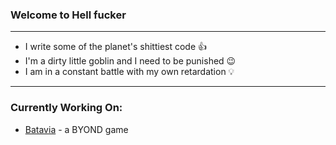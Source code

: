 ### Welcome to Hell fucker
***
- I write some of the planet's shittiest code 👍
- I'm a dirty little goblin and I need to be punished 😉
- I am in a constant battle with my own retardation 💡
***
### Currently Working On:
- <a href="https://github.com/The-Brightest-Star/Batavia" target="_blank">Batavia</a> - a BYOND game
